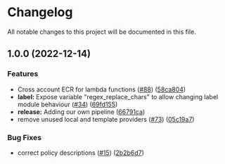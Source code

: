 # Changelog

All notable changes to this project will be documented in this file.

## 1.0.0 (2022-12-14)


### Features

* Cross account ECR for lambda functions ([#88](https://github.com/Shiphero/terraform-aws-service-ecr/issues/88)) ([58ca804](https://github.com/Shiphero/terraform-aws-service-ecr/commit/58ca80423fc03e97846fbba44efb6aca9b4a3d6b))
* **label:** Expose variable "regex_replace_chars" to allow changing label module behaviour ([#34](https://github.com/Shiphero/terraform-aws-service-ecr/issues/34)) ([69fd155](https://github.com/Shiphero/terraform-aws-service-ecr/commit/69fd155ad4105843797e2a37d175a55371f49ad2))
* **release:** Adding our own pipeline ([66791ca](https://github.com/Shiphero/terraform-aws-service-ecr/commit/66791cae9793b7a755b5df5f7164cd2d940232e6))
* remove unused local and template providers ([#73](https://github.com/Shiphero/terraform-aws-service-ecr/issues/73)) ([05c19a7](https://github.com/Shiphero/terraform-aws-service-ecr/commit/05c19a717e02d46149c4843ca9687bd483286162))


### Bug Fixes

* correct policy descriptions ([#15](https://github.com/Shiphero/terraform-aws-service-ecr/issues/15)) ([2b2b6d7](https://github.com/Shiphero/terraform-aws-service-ecr/commit/2b2b6d7a77de19f47605e526e895572184959a34))
